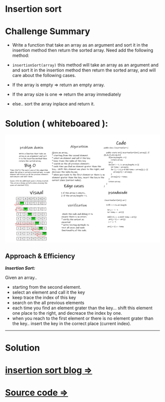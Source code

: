 
# Insertion sort
# Challenge Summary

* Write a function that take an array as an argument and sort it in the insertion method then return the sorted array.
  Need add the following method:

* `insertionSort(array)`
  this method will take an array as an argument and and sort it in the insertion method then return the sorted array, and will care about the following cases.

* If the array is empty => return an empty array.
* If the array size is one => return the array immediately
* else.. sort the array inplace and return it.

# Solution ( whiteboared ):

![Whiteboard_LinkedList](./assets/cc26.png)


## Approach & Efficiency

***Insertion Sort:***

Given an array..

* starting from the second element.
* select an element and call it the key
* keep trace the index of this key
* search on the all previous elements
* each time you find an element grater than the key... shift this element one place to the right, and decreace the index by one.
* when you reach to the first element or there is no element grater than the key.. insert the key in the correct place (current index).

<hr>

# Solution

# [insertion sort blog =>](./BLOG.md)

# [Source code =>](./lib/src/main/java/insertionSort/InsertionSort.java)


